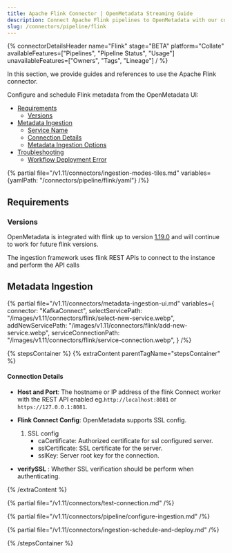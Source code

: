 ```yaml
---
title: Apache Flink Connector | OpenMetadata Streaming Guide
description: Connect Apache Flink pipelines to OpenMetadata with our comprehensive connector guide. Step-by-step setup, configuration, and metadata extraction instructions.
slug: /connectors/pipeline/flink
---
```


{% connectorDetailsHeader
name="Flink"
stage="BETA"
platform="Collate"
availableFeatures=["Pipelines", "Pipeline Status", "Usage"]
unavailableFeatures=["Owners", "Tags", "Lineage"]
/ %}


In this section, we provide guides and references to use the Apache Flink connector.

Configure and schedule Flink metadata from the OpenMetadata UI:

- [Requirements](#requirements)
    - [Versions](#versions)
- [Metadata Ingestion](#metadata-ingestion)
    - [Service Name](#service-name)
    - [Connection Details](#connection-details)
    - [Metadata Ingestion Options](#metadata-ingestion-options)
- [Troubleshooting](/connectors/pipeline/flink/troubleshooting)
    - [Workflow Deployment Error](#workflow-deployment-error)

{% partial file="/v1.11/connectors/ingestion-modes-tiles.md" variables={yamlPath: "/connectors/pipeline/flink/yaml"} /%}

## Requirements

### Versions

OpenMetadata is integrated with flink up to version [1.19.0](https://nightlies.apache.org/flink/flink-docs-master/docs/dev/table/sql/gettingstarted/) and will continue to work for future flink versions.

The ingestion framework uses flink REST APIs to connect to the instance and perform the API calls

## Metadata Ingestion

{% partial 
    file="/v1.11/connectors/metadata-ingestion-ui.md" 
    variables={
        connector: "KafkaConnect", 
        selectServicePath: "/images/v1.11/connectors/flink/select-new-service.webp",
        addNewServicePath: "/images/v1.11/connectors/flink/add-new-service.webp",
        serviceConnectionPath: "/images/v1.11/connectors/flink/service-connection.webp",
    } 
/%}

{% stepsContainer %}
{% extraContent parentTagName="stepsContainer" %}

#### Connection Details

- **Host and Port**: The hostname or IP address of the flink Connect worker with the REST API enabled eg.`http://localhost:8081` or `https://127.0.0.1:8081`.

- **Flink Connect Config**: OpenMetadata supports SSL config.
    1. SSL config
        - caCertificate: Authorized certificate for ssl configured server.
        - sslCertificate: SSL certificate for the server.
        - sslKey: Server root key for the connection.

- **verifySSL** : Whether SSL verification should be perform when authenticating.


{% /extraContent %}

{% partial file="/v1.11/connectors/test-connection.md" /%}

{% partial file="/v1.11/connectors/pipeline/configure-ingestion.md" /%}

{% partial file="/v1.11/connectors/ingestion-schedule-and-deploy.md" /%}

{% /stepsContainer %}
